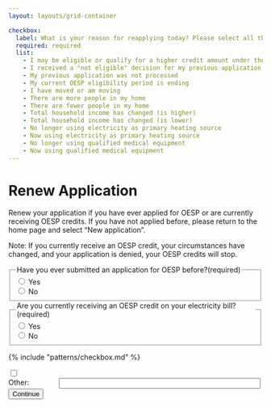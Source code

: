 ```yaml
---
layout: layouts/grid-container

checkbox:
  label: What is your reason for reapplying today? Please select all that are true. If none apply, please select “other” and provide your own reason.
  required: required
  list: 
    - I may be eligible or qualify for a higher credit amount under the new 2024 eligibility thresholds
    - I received a "not eligible" decision for my previous application
    - My previous application was not processed
    - My current OESP eligibility period is ending
    - I have moved or am moving
    - There are more people in my home
    - There are fewer people in my home
    - Total household income has changed (is higher)
    - Total household income has changed (is lower)
    - No longer using electricity as primary heating source
    - Now using electricity as primary heating source
    - No longer using qualified medical equipment
    - Now using qualified medical equipment
---
```



# Renew Application

Renew your application if you have ever applied for OESP or are currently receiving OESP credits. If you have not applied before, please return to the home page and select “New application”.

<div class="ontario-callout ontario-border-highlight--lime">

Note: If you currently receive an OESP credit, your circumstances have changed, and your application is denied, your OESP credits will stop.
</div>

<div class="ontario-form-group">
    <fieldset class="ontario-fieldset">
        <legend class="ontario-fieldset__legend">
            Have you ever submitted an application for OESP before?<span class="ontario-label__flag">(required)</span>
        </legend>
        <div class="ontario-radios">
            <div class="ontario-radios__item">
                <input class="ontario-radios__input" id="radio-button-option-1" name="radio-buttons" type="radio" value="option-1">
                <label class="ontario-label ontario-radios__label" for="radio-button-option-1">
                    Yes
                </label>
            </div>
            <div class="ontario-radios__item">
                <input class="ontario-radios__input" id="radio-button-option-2" name="radio-buttons" type="radio" value="option-2">
                <label class="ontario-label ontario-radios__label" for="radio-button-option-2">
                    No
                </label>
            </div>
        </div>
    </fieldset>
</div>

<div class="ontario-form-group">
    <fieldset class="ontario-fieldset">
        <legend class="ontario-fieldset__legend">
            Are you currently receiving an OESP credit on your electricity bill?<span class="ontario-label__flag">(required)</span>
        </legend>
        <div class="ontario-radios">
            <div class="ontario-radios__item">
                <input class="ontario-radios__input" id="radio-button-option-1" name="radio-buttons" type="radio" value="option-1">
                <label class="ontario-label ontario-radios__label" for="radio-button-option-1">
                    Yes
                </label>
            </div>
            <div class="ontario-radios__item">
                <input class="ontario-radios__input" id="radio-button-option-2" name="radio-buttons" type="radio" value="option-2">
                <label class="ontario-label ontario-radios__label" for="radio-button-option-2">
                    No
                </label>
            </div>
        </div>
    </fieldset>
</div>



{% include "patterns/checkbox.md" %}
<div class="ontario-checkboxes__item" style="top: -20px">
<input class="ontario-checkboxes__input" id="checkbox-option-1" name="options" type="checkbox" value="option-1">
<label class="ontario-checkboxes__label" for="checkbox-option-1">
<div class="ontario-form-group" style="display: flex;">
    <label style="width: 100px;" class="ontario-label" for="text-input-example">
        Other:
    </label>
    <input style="width: 400px;" class="ontario-input" type="text" id="text-input-example">
</div>
</label>
</div>

<button class="ontario-button ontario-button--primary">
    Continue
</button>